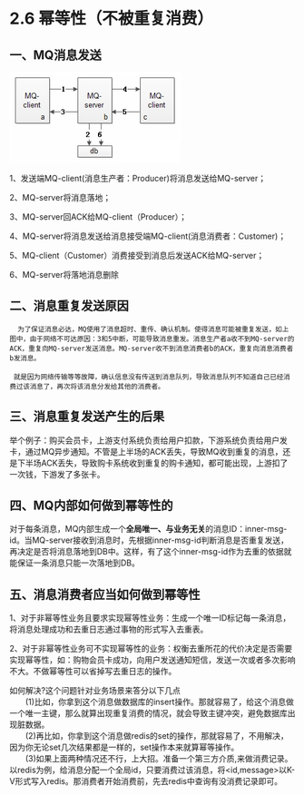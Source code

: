 # 2.6 幂等性（不被重复消费）

## 一、MQ消息发送

![](../../.gitbook/assets/image%20%28350%29.png)

1、发送端MQ-client\(消息生产者：Producer\)将消息发送给MQ-server；

2、MQ-server将消息落地；

3、MQ-server回ACK给MQ-client（Producer）；

4、MQ-server将消息发送给消息接受端MQ-client\(消息消费者：Customer\)；

5、MQ-client（Customer）消费接受到消息后发送ACK给MQ-server；

6、MQ-server将落地消息删除

## 二、消息重复发送原因

      为了保证消息必达，MQ使用了消息超时、重传、确认机制。使得消息可能被重复发送，如上图中，由于网络不可达原因：3和5中断，可能导致消息重发。消息生产者a收不到MQ-server的ACK，重复向MQ-server发送消息。MQ-server收不到消息消费者b的ACK，重复向消息消费者b发消息。

     就是因为网络传输等等故障，确认信息没有传送到消息队列，导致消息队列不知道自己已经消费过该消息了，再次将该消息分发给其他的消费者。

## 三、消息重复发送产生的后果

举个例子：购买会员卡，上游支付系统负责给用户扣款，下游系统负责给用户发卡，通过MQ异步通知。不管是上半场的ACK丢失，导致MQ收到重复的消息，还是下半场ACK丢失，导致购卡系统收到重复的购卡通知，都可能出现，上游扣了一次钱，下游发了多张卡。

## 四、MQ内部如何做到幂等性的

对于每条消息，MQ内部生成一个**全局唯一、与业务无关**的消息ID：inner-msg-id。当MQ-server接收到消息时，先根据inner-msg-id判断消息是否重复发送，再决定是否将消息落地到DB中。这样，有了这个inner-msg-id作为去重的依据就能保证一条消息只能一次落地到DB。

## 五、消息消费者应当如何做到幂等性

1、对于非幂等性业务且要求实现幂等性业务：生成一个唯一ID标记每一条消息，将消息处理成功和去重日志通过事物的形式写入去重表。

2、对于非幂等性业务可不实现幂等性的业务：权衡去重所花的代价决定是否需要实现幂等性，如：购物会员卡成功，向用户发送通知短信，发送一次或者多次影响不大。不做幂等性可以省掉写去重日志的操作。

 如何解决?这个问题针对业务场景来答分以下几点  
  \(1\)比如，你拿到这个消息做数据库的insert操作。那就容易了，给这个消息做一个唯一主键，那么就算出现重复消费的情况，就会导致主键冲突，避免数据库出现脏数据。  
  \(2\)再比如，你拿到这个消息做redis的set的操作，那就容易了，不用解决，因为你无论set几次结果都是一样的，set操作本来就算幂等操作。  
  \(3\)如果上面两种情况还不行，上大招。准备一个第三方介质,来做消费记录。以redis为例，给消息分配一个全局id，只要消费过该消息，将&lt;id,message&gt;以K-V形式写入redis。那消费者开始消费前，先去redis中查询有没消费记录即可。

